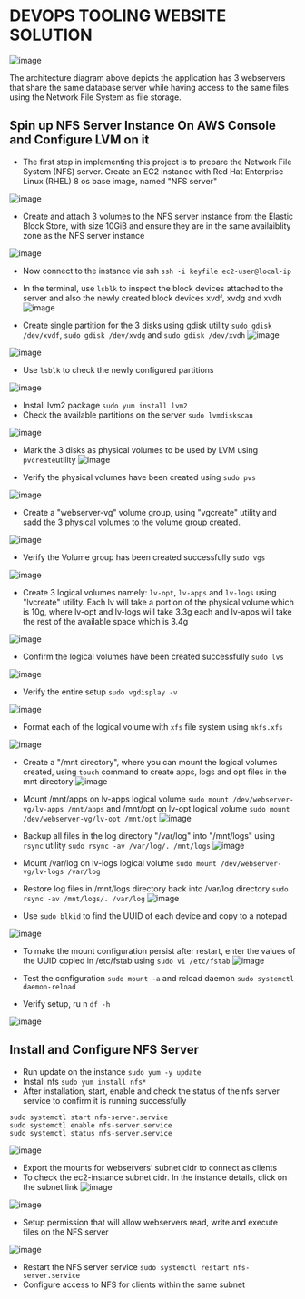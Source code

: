# DEVOPS TOOLING WEBSITE SOLUTION

![image](https://user-images.githubusercontent.com/20463821/117821748-cc0f6700-b263-11eb-8346-42b46ee4681b.png)

The architecture diagram above depicts the application has 3 webservers that share the same database server while having access to the same files using the Network File System as file storage.

## Spin up NFS Server Instance On AWS Console and Configure LVM on it
- The first step in implementing this project is to prepare the Network File System (NFS) server. Create an EC2 instance with Red Hat Enterprise Linux (RHEL) 8 os base image, named "NFS server"

![image](https://user-images.githubusercontent.com/20463821/117823810-c9ae0c80-b265-11eb-884b-f0116c9f3350.png)

- Create and attach 3 volumes to the NFS server instance from the Elastic Block Store, with size 10GiB and ensure they are in the same availaiblity zone as the NFS server instance

![image](https://user-images.githubusercontent.com/20463821/117824697-991aa280-b266-11eb-862f-682725c86f0f.png)

- Now connect to the instance via ssh `ssh -i keyfile ec2-user@local-ip`
- In the terminal, use `lsblk` to inspect the block devices attached to the server and also the newly created block devices xvdf, xvdg and xvdh
![image](https://user-images.githubusercontent.com/20463821/117825506-4a213d00-b267-11eb-9dad-4ae38989a649.png)

- Create single partition for the 3 disks using gdisk utility `sudo gdisk /dev/xvdf`, `sudo gdisk /dev/xvdg` and `sudo gdisk /dev/xvdh`
![image](https://user-images.githubusercontent.com/20463821/117826857-67a2d680-b268-11eb-8ef5-629d98bb15d2.png)

![image](https://user-images.githubusercontent.com/20463821/117826953-7be6d380-b268-11eb-9d38-c21e60213225.png)

- Use `lsblk` to check the newly configured partitions

![image](https://user-images.githubusercontent.com/20463821/117827335-c8caaa00-b268-11eb-82c9-60994390f284.png)

- Install lvm2 package `sudo yum install lvm2`
- Check the available partitions on the server `sudo lvmdiskscan`

![image](https://user-images.githubusercontent.com/20463821/117827868-40003e00-b269-11eb-8d32-f2fa2c3328b0.png)

- Mark the 3 disks as physical volumes to be used by LVM using `pvcreate`utility
![image](https://user-images.githubusercontent.com/20463821/117830181-4b546900-b26b-11eb-88d2-64c43b30be79.png)

- Verify the physical volumes have been created using `sudo pvs`

![image](https://user-images.githubusercontent.com/20463821/117830347-7343cc80-b26b-11eb-997a-145aefcb2825.png)

- Create a "webserver-vg" volume group, using "vgcreate" utility and sadd the 3 physical volumes to the volume group created.

![image](https://user-images.githubusercontent.com/20463821/117831369-64a9e500-b26c-11eb-8890-ce9bac274d6f.png)

- Verify the Volume group has been created successfully `sudo vgs`

![image](https://user-images.githubusercontent.com/20463821/117831527-8dca7580-b26c-11eb-858e-dc80ab8a8b72.png)

- Create 3 logical volumes namely: `lv-opt`, `lv-apps` and `lv-logs` using "lvcreate" utility. Each lv will take a portion of the physical volume which is 10g, where lv-opt and lv-logs will take 3.3g each and lv-apps will take the rest of the available space which is 3.4g

![image](https://user-images.githubusercontent.com/20463821/117845729-b9535d00-b278-11eb-80ab-b3bc3890cdb1.png)

- Confirm the logical volumes have been created successfully `sudo lvs`

![image](https://user-images.githubusercontent.com/20463821/117845954-e9026500-b278-11eb-85bc-b4f6dd7d258b.png)

- Verify the entire setup `sudo vgdisplay -v`

![image](https://user-images.githubusercontent.com/20463821/117846261-2c5cd380-b279-11eb-88c2-9069b48c7a1f.png)

- Format each of the logical volume with `xfs` file system using `mkfs.xfs` 

![image](https://user-images.githubusercontent.com/20463821/117847178-03890e00-b27a-11eb-8915-b5edab3b98cf.png)

- Create a "/mnt directory", where you can mount the logical volumes created, using `touch` command to create apps, logs and opt files in the mnt directory
![image](https://user-images.githubusercontent.com/20463821/117849747-87dc9080-b27c-11eb-892f-4830ba9574fb.png)

- Mount /mnt/apps on lv-apps logical volume `sudo mount /dev/webserver-vg/lv-apps /mnt/apps` and /mnt/opt on lv-opt logical volume `sudo mount /dev/webserver-vg/lv-opt /mnt/opt`
![image](https://user-images.githubusercontent.com/20463821/117850041-d558fd80-b27c-11eb-8f71-112fd1f1939a.png)

- Backup all files in the log directory "/var/log" into "/mnt/logs" using `rsync` utility `sudo rsync -av /var/log/. /mnt/logs`
![image](https://user-images.githubusercontent.com/20463821/117850432-32ed4a00-b27d-11eb-9704-7d54e310bcda.png)

- Mount /var/log on lv-logs logical volume `sudo mount /dev/webserver-vg/lv-logs /var/log`
- Restore log files in /mnt/logs directory back into /var/log directory `sudo rsync -av /mnt/logs/. /var/log`
![image](https://user-images.githubusercontent.com/20463821/117851220-01c14980-b27e-11eb-9472-08caca411fa2.png)

- Use `sudo blkid` to find the UUID of each device and copy to a notepad

![image](https://user-images.githubusercontent.com/20463821/117851453-4220c780-b27e-11eb-9b83-ad50e2758077.png)

- To make the mount configuration persist after restart, enter the values of the UUID copied in /etc/fstab using `sudo vi /etc/fstab`
![image](https://user-images.githubusercontent.com/20463821/117852578-5d400700-b27f-11eb-81c8-2044ec7a3bfe.png)

- Test the configuration `sudo mount -a` and reload daemon `sudo systemctl daemon-reload`
- Verify setup, ru n `df -h`

![image](https://user-images.githubusercontent.com/20463821/117852877-b5770900-b27f-11eb-9cde-24bebb857bb4.png)

## Install and Configure NFS Server
- Run update on the instance `sudo yum -y update`
- Install nfs `sudo yum install nfs*`
- After installation, start, enable and check the status of the nfs server service to confirm it is running successfully
```
sudo systemctl start nfs-server.service
sudo systemctl enable nfs-server.service
sudo systemctl status nfs-server.service
```
![image](https://user-images.githubusercontent.com/20463821/117854925-de989900-b281-11eb-8fcd-b7fe080a9778.png)

- Export the mounts for webservers’ subnet cidr to connect as clients
- To check the ec2-instance subnet cidr. In the instance details, click on the subnet link
![image](https://user-images.githubusercontent.com/20463821/117855759-b52c3d00-b282-11eb-8825-e603959af466.png)

![image](https://user-images.githubusercontent.com/20463821/117855966-f3296100-b282-11eb-9033-7b8606971ccc.png)

- Setup permission that will allow webservers read, write and execute files on the NFS server

![image](https://user-images.githubusercontent.com/20463821/117856711-dc373e80-b283-11eb-9ec5-f7afc5d311b1.png)

- Restart the NFS server service `sudo systemctl restart nfs-server.service`
- Configure access to NFS for clients within the same subnet 
